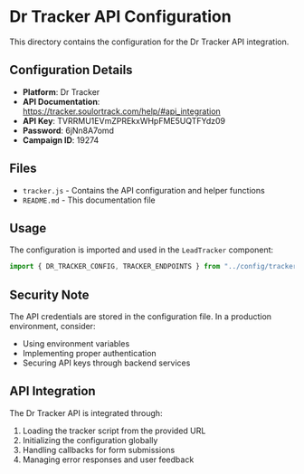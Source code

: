 # Dr Tracker API Configuration

This directory contains the configuration for the Dr Tracker API integration.

## Configuration Details

- **Platform**: Dr Tracker
- **API Documentation**: https://tracker.soulortrack.com/help/#api_integration
- **API Key**: TVRRMU1EVmZPREkxWHpFME5UQTFYdz09
- **Password**: 6jNn8A7omd
- **Campaign ID**: 19274

## Files

- `tracker.js` - Contains the API configuration and helper functions
- `README.md` - This documentation file

## Usage

The configuration is imported and used in the `LeadTracker` component:

```javascript
import { DR_TRACKER_CONFIG, TRACKER_ENDPOINTS } from "../config/tracker.js";
```

## Security Note

The API credentials are stored in the configuration file. In a production environment, consider:
- Using environment variables
- Implementing proper authentication
- Securing API keys through backend services

## API Integration

The Dr Tracker API is integrated through:
1. Loading the tracker script from the provided URL
2. Initializing the configuration globally
3. Handling callbacks for form submissions
4. Managing error responses and user feedback 